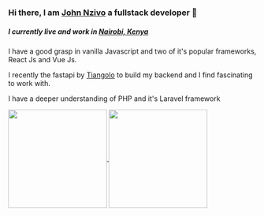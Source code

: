 ### Hi there, I am [John Nzivo](https://twitter.com/johnnnzivo) a fullstack developer 👋

##### I currently live and work in [Nairobi, Kenya](https://magicalkenya.com/tembeakenya/)

I have a good grasp in vanilla Javascript and two of it's popular frameworks, React Js and Vue Js.

I recently the fastapi by [Tiangolo](https://fastapi.tiangolo.com/) to build my backend and I find fascinating to work with.

I have a deeper understanding of PHP and it's Laravel framework

<a href="https://github.com/anuraghazra/convoychat">
  <img height=200 align="center" src="https://github-readme-stats.vercel.app/api/top-langs?username=nzivo&layout=donut" />
</a>
<a href="https://github.com/anuraghazra/github-readme-stats">
  <img height=200 align="center" src="https://github-readme-stats.vercel.app/api?username=nzivo&rank_icon=github&theme=tokyonight" />
</a>

<!--
**nzivo/nzivo** is a ✨ _special_ ✨ repository because its `README.md` (this file) appears on your GitHub profile.

Here are some ideas to get you started:

- 🔭 I’m currently working on ...
- 🌱 I’m currently learning ...
- 👯 I’m looking to collaborate on ...
- 🤔 I’m looking for help with ...
- 💬 Ask me about ...
- 📫 How to reach me: ...
- 😄 Pronouns: ...
- ⚡ Fun fact: ...
-->

